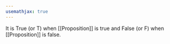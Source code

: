 ```yaml
---
usemathjax: true
---
```


It is True (or T) when [[Proposition]] is true and False (or F) when [[Proposition]] is false.